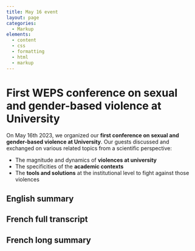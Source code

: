```yaml
---
title: May 16 event
layout: page
categories:
  - Markup
elements:
  - content
  - css
  - formatting
  - html
  - markup  
---
```


# First WEPS conference on sexual and gender-based violence at University

On May 16th 2023, we organized our **first conference on sexual and gender-based violence at University**. Our guests discussed and exchanged on various related topics from a scientific perspective:  
*	The magnitude and dynamics of **violences at university**
*	The specificities of the **academic contexts**
*	The **tools and solutions** at the institutional level  to fight against those violences 

## English summary

<object data="../assets/pdf/Long_Summary_GBSV_Conference_May_16_2023.pdf" width="1000" height="1000" type='application/pdf'></object>

## French full transcript

<object data="../assets/pdf/Retranscription_Conference_VSS_16_mai_2023.pdf" width="1000" height="1000" type='application/pdf'></object>

## French long summary

<object data="../assets/pdf/Resume_long_Conf_VSS_16_mai_2023.pdf" width="1000" height="1000" type='application/pdf'></object>


